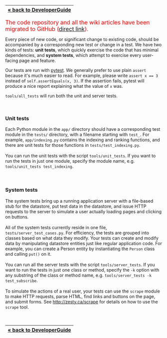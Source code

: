 | [« back to DeveloperGuide](DeveloperGuide.md) |
|:-----------------------------------------------|

<font color='red' size='4'>The code repository and all the wiki articles have been migrated to GitHub (<a href='https://github.com/google/personfinder/wiki/HowToTest'>direct link</a>).</font>


Every piece of new code, or significant change to existing code, should be accompanied by a corresponding new test or change in a test.  We have two kinds of tests: **unit tests**, which quickly exercise the code that has minimal dependencies, and **system tests**, which attempt to exercise every user-facing page and feature.

Our tests are run with [pytest](http://pytest.org).  We generally prefer to use plain `assert` because it's much easier to read.  For example, please write `assert x == 3` instead of `self.assertEquals(x, 3)`.  If the assertion fails, pytest will produce a nice report explaining what the value of `x` was.

`tools/all_tests` will run both the unit and server tests.

<br>
<h3>Unit tests</h3>

Each Python module in the <code>app/</code> directory should have a corresponding test module in the <code>tests/</code> directory, with a filename starting with <code>test_</code>.  For example, <code>app/indexing.py</code> contains the indexing and ranking functions, and there are unit tests for those functions in <code>tests/test_indexing.py</code>.<br>
<br>
You can run the unit tests with the script <code>tools/unit_tests</code>.  If you want to run the tests in just one module, specify the module name, e.g. <code>tools/unit_tests test_indexing</code>.<br>
<br>
<br>
<h3>System tests</h3>

The system tests bring up a running application server with a file-based stub for the datastore, put test data in the datastore, and issue HTTP requests to the server to simulate a user actually loading pages and clicking on buttons.<br>
<br>
All of the system tests currently reside in one file, <code>tests/server_test_cases.py</code>.  For efficiency, the tests are grouped into classes based on what data they modify.  Your tests can create and modify data by manipulating datastore entities just like regular application code.  For example, you can create a Person entity by instantiating the <code>Person</code> class and calling <code>put()</code> on it.<br>
<br>
You can run all the server tests with the script <code>tools/server_tests</code>.  If you want to run the tests in just one class or method, specify the <code>-k</code> option with any substring of the class or method name, e.g. <code>tools/server_tests -k test_subscribe</code>.<br>
<br>
To simulate the actions of a real user, your tests can use the <code>scrape</code> module to make HTTP requests, parse HTML, find links and buttons on the page, and submit forms.  See <a href='http://zesty.ca/scrape'>http://zesty.ca/scrape</a> for details on how to use the <code>scrape</code> tool.<br>
<br>
<br>

<table><thead><th> <a href='DeveloperGuide.md'>« back to DeveloperGuide</a> </th></thead><tbody>